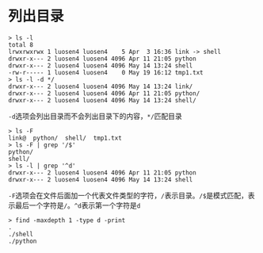 # 列出目录

```shell
> ls -l
total 8
lrwxrwxrwx 1 luosen4 luosen4    5 Apr  3 16:36 link -> shell
drwxr-x--- 2 luosen4 luosen4 4096 Apr 11 21:05 python
drwxr-x--- 2 luosen4 luosen4 4096 May 14 13:24 shell
-rw-r----- 1 luosen4 luosen4    0 May 19 16:12 tmp1.txt
> ls -l -d */
drwxr-x--- 2 luosen4 luosen4 4096 May 14 13:24 link/
drwxr-x--- 2 luosen4 luosen4 4096 Apr 11 21:05 python/
drwxr-x--- 2 luosen4 luosen4 4096 May 14 13:24 shell/
```

`-d`选项会列出目录而不会列出目录下的内容，`*/`匹配目录

```shell
> ls -F 
link@  python/  shell/  tmp1.txt
> ls -F | grep '/$'
python/
shell/
> ls -l | grep '^d'
drwxr-x--- 2 luosen4 luosen4 4096 Apr 11 21:05 python
drwxr-x--- 2 luosen4 luosen4 4096 May 14 13:24 shell
```

`-F`选项会在文件后面加一个代表文件类型的字符，`/`表示目录。`/$`是模式匹配，表示最后一个字符是`/`。`^d`表示第一个字符是`d`

```shell
> find -maxdepth 1 -type d -print
.
./shell
./python
```

